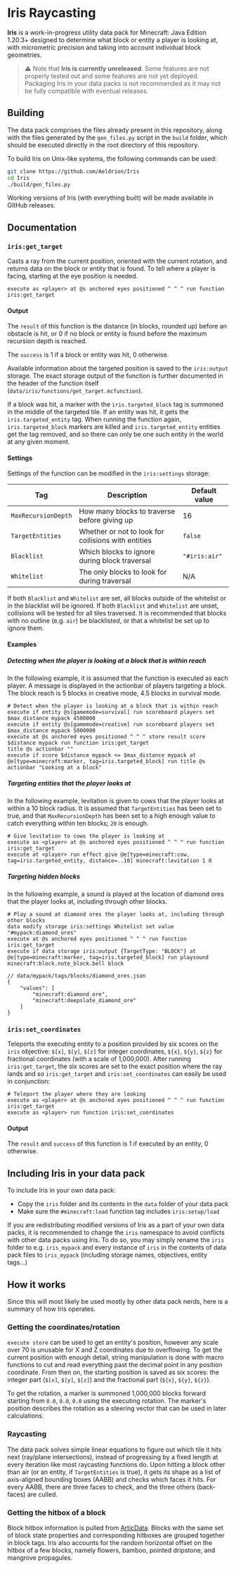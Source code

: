 # Iris Raycasting

**Iris** is a work-in-progress utility data pack for Minecraft: Java Edition 1.20.3+ designed to determine what block or entity a player is looking at, with micrometric precision and taking into account individual block geometries.

> ⚠️ Note that **Iris is currently unreleased**. Some features are not properly tested out and some features are not yet deployed. Packaging Iris in your data packs is not recommended as it may not be fully compatible with eventual releases.

## Building

The data pack comprises the files already present in this repository, along with the files generated by the `gen_files.py` script in the `build` folder, which should be executed directly in the root directory of this repository.

To build Iris on Unix-like systems, the following commands can be used:
```sh
git clone https://github.com/Aeldrion/Iris
cd Iris
./build/gen_files.py
```

Working versions of Iris (with everything built) will be made available in GitHub releases.

## Documentation

### `iris:get_target`

Casts a ray from the current position, oriented with the current rotation, and returns data on the block or entity that is found. To tell where a player is facing, starting at the eye position is needed.

```mcfunction
execute as <player> at @s anchored eyes positioned ^ ^ ^ run function iris:get_target
```

#### Output

The `result` of this function is the distance (in blocks, rounded up) before an obstacle is hit, or 0 if no block or entity is found before the maximum recursion depth is reached.

The `success` is 1 if a block or entity was hit, 0 otherwise.

Available information about the targeted position is saved to the `iris:output` storage. The exact storage output of the function is further documented in the header of the function itself (`data/iris/functions/get_target.mcfunction`).

If a block was hit, a marker with the `iris.targeted_block` tag is summoned in the middle of the targeted tile. If an entity was hit, it gets the `iris.targeted_entity` tag. When running the function again, `iris.targeted_block` markers are killed and `iris.targeted_entity` entities get the tag removed, and so there can only be one such entity in the world at any given moment.

#### Settings

Settings of the function can be modified in the `iris:settings` storage:

| Tag                 | Description                                         | Default value |
|---------------------|-----------------------------------------------------|---------------|
| `MaxRecursionDepth` | How many blocks to traverse before giving up        | 16            |
| `TargetEntities`    | Whether or not to look for collisions with entities | `false`       |
| `Blacklist`         | Which blocks to ignore during block traversal       | `"#iris:air"` |
| `Whitelist`         | The only blocks to look for during traversal        | N/A           |

If both `Blacklist` and `Whitelist` are set, all blocks outside of the whitelist or in the blacklist will be ignored. If both `Blacklist` and `Whitelist` are unset, collisions will be tested for all tiles traversed. It is recommended that blocks with no outline (e.g. `air`) be blacklisted, or that a whitelist be set up to ignore them.

#### Examples

##### Detecting when the player is looking at a block that is within reach

In the following example, it is assumed that the function is executed as each player. A message is displayed in the actionbar of players targeting a block. The block reach is 5 blocks in creative mode, 4.5 blocks in survival mode. 

```mcfunction
# Detect when the player is looking at a block that is within reach
execute if entity @s[gamemode=survival] run scoreboard players set $max_distance mypack 4500000
execute if entity @s[gamemode=creative] run scoreboard players set $max_distance mypack 5000000
execute at @s anchored eyes positioned ^ ^ ^ store result score $distance mypack run function iris:get_target
title @s actionbar ""
execute if score $distance mypack <= $max_distance mypack at @e[type=minecraft:marker, tag=iris.targeted_block] run title @s actionbar "Looking at a block"
```

##### Targeting entities that the player looks at

In the following example, levitation is given to cows that the player looks at within a 10 block radius. It is assumed that `TargetEntities` has been set to true, and that `MaxRecursionDepth` has been set to a high enough value to catch everything within ten blocks; `20` is enough.

```mcfunction
# Give levitation to cows the player is looking at
execute as <player> at @s anchored eyes positioned ^ ^ ^ run function iris:get_target
execute at <player> run effect give @e[type=minecraft:cow, tag=iris.targeted_entity, distance=..10] minecraft:levitation 1 0
```

##### Targeting hidden blocks

In the following example, a sound is played at the location of diamond ores that the player looks at, including through other blocks.

```mcfunction
# Play a sound at diamond ores the player looks at, including through other blocks
data modify storage iris:settings Whitelist set value "#mypack:diamond_ores"
execute at @s anchored eyes positioned ^ ^ ^ run function iris:get_target
execute if data storage iris:output {TargetType: "BLOCK"} at @e[type=minecraft:marker, tag=iris.targeted_block] run playsound minecraft:block.note_block.bell block
```

```jsonc
// data/mypack/tags/blocks/diamond_ores.json
{
    "values": [
        "minecraft:diamond_ore",
        "minecraft:deepslate_diamond_ore"
    ]
}
```

### `iris:set_coordinates`

Teleports the executing entity to a position provided by six scores on the `iris` objective: `$[x]`, `$[y]`, `$[z]` for integer coordinates, `${x}`, `${y}`, `${z}` for fractional coordinates (with a scale of 1,000,000). After running `iris:get_target`, the six scores are set to the exact position where the ray lands and so `iris:get_target` and `iris:set_coordinates` can easily be used in conjunction:

```mcfunction
# Teleport the player where they are looking
execute as <player> at @s anchored eyes positioned ^ ^ ^ run function iris:get_target
execute as <player> run function iris:set_coordinates
```

#### Output

The `result` and `success` of this function is 1 if executed by an entity, 0 otherwise.

## Including Iris in your data pack

To include Iris in your own data pack:
- Copy the `iris` folder and its contents in the `data` folder of your data pack
- Make sure the `#minecraft:load` function tag includes `iris:setup/load`

If you are redistributing modified versions of Iris as a part of your own data packs, it is recommended to change the `iris` namespace to avoid conflicts with other data packs using Iris. To do so, you may simply rename the `iris` folder to e.g. `iris_mypack` and every instance of `iris` in the contents of data pack files to `iris_mypack` (including storage names, objectives, entity tags...)

## How it works

Since this will most likely be used mostly by other data pack nerds, here is a summary of how Iris operates.

### Getting the coordinates/rotation

`execute store` can be used to get an entity's position, however any scale over 70 is unusable for X and Z coordinates due to overflowing. To get the current position with enough detail, string manipulation is done with macro functions to cut and read everything past the decimal point in any position coordinate. From then on, the starting position is saved as six scores: the integer part (`$[x]`, `$[y]`, `$[z]`) and the fractional part (`${x}`, `${y}`, `${z}`).

To get the rotation, a marker is summoned 1,000,000 blocks forward starting from `0.0`, `0.0`, `0.0` using the executing rotation. The marker's position describes the rotation as a steering vector that can be used in later calculations.

### Raycasting

The data pack solves simple linear equations to figure out which tile it hits next (ray/plane intersections), instead of progressing by a fixed length at every iteration like most raycasting functions do. Upon hitting a block other than air (or an entity, if `TargetEntities` is true), it gets its shape as a list of axis-aligned bounding boxes (AABB) and checks which faces it hits. For every AABB, there are three faces to check, and the three others (back-faces) are culled.

### Getting the hitbox of a block

Block hitbox information is pulled from [ArticData](https://github.com/Articdive/ArticData). Blocks with the same set of block state properties and corresponding hitboxes are grouped together in block tags. Iris also accounts for the random horizontal offset on the hitbox of a few blocks, namely flowers, bamboo, pointed dripstone, and mangrove propagules.
